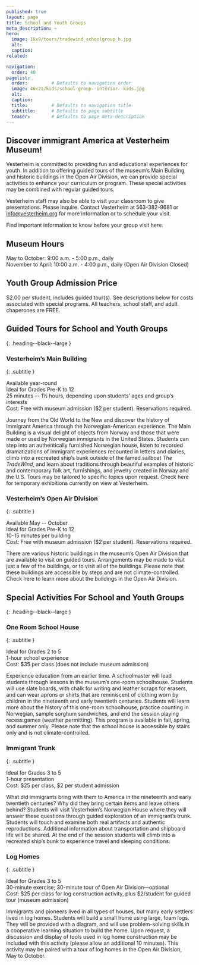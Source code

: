 ```yaml
---
published: true
layout: page
title: School and Youth Groups
meta_description: ~
hero:
  image: 16x9/tours/tradewind_schoolgroup_h.jpg
  alt: 
  caption:
related:

navigation:
  order: 40
pagelist:
  order:         # Defaults to navigation order
  image: 46x21/kids/school-group--interior--kids.jpg
  alt:
  caption: 
  title:         # Defaults to navigation title
  subtitle:      # Defaults to page subtitle
  teaser:        # Defaults to page meta-description
---
```

Discover immigrant America at Vesterheim Museum!
------------------------------------------------
Vesterheim is committed to providing fun and educational experiences for youth. In addition to offering guided tours of the museum’s Main Building and historic buildings in the Open Air Division, we can provide special activities to enhance your curriculum or program. These special activities may be combined with regular guided tours.

Vesterheim staff may also be able to visit your classroom to give presentations. Please inquire. Contact Vesterheim at 563-382-9681 or info@vesterheim.org  for more information or to schedule your visit.

Find important information to know before your group visit here.

Museum Hours  
------------
May to October: 9:00 a.m. - 5:00 p.m., daily <br />
November to April: 10:00 a.m. - 4:00 p.m., daily (Open Air Division Closed)

Youth Group Admission Price
---------------------------
$2.00 per student, includes guided tour(s). See descriptions below for costs associated with special programs. All teachers, school staff, and adult chaperones are FREE.

Guided Tours for School and Youth Groups
----------------------------------------
{: .heading--black--large }

### Vesterheim’s Main Building
{: .subtitle }

Available year-round <br />
Ideal for Grades Pre-K to 12 <br />
25 minutes -- 1½ hours, depending upon students’ ages and group’s interests <br />
Cost: Free with museum admission ($2 per student). Reservations required.

Journey from the Old World to the New and discover the history of immigrant America through the Norwegian-American experience. The Main Building is a visual delight of objects from Norway and those that were made or used by Norwegian immigrants in the United States. Students can step into an authentically furnished Norwegian house, listen to recorded dramatizations of immigrant experiences recounted in letters and diaries, climb into a recreated ship’s bunk outside of the famed sailboat _The TradeWind_, and learn about traditions through beautiful examples of historic and contemporary folk art, furnishings, and jewelry created in Norway and the U.S. Tours may be tailored to specific topics upon request. Check here for temporary exhibitions currently on view at Vesterheim.

### Vesterheim’s Open Air Division
{: .subtitle }

Available May -- October <br />
Ideal for Grades Pre-K to 12 <br />
10-15 minutes per building <br />
Cost: Free with museum admission ($2 per student). Reservations required.

There are various historic buildings in the museum’s Open Air Division that are available to visit on guided tours. Arrangements may be made to visit just a few of the buildings, or to visit all of the buildings. Please note that these buildings are accessible by steps and are not climate-controlled. Check here to learn more about the buildings in the Open Air Division.

Special Activities For School and Youth Groups
----------------------------------------------
{: .heading--black--large }

### One Room School House
{: .subtitle }

Ideal for Grades 2 to 5 <br />
1-hour school experience <br />
Cost: $35 per class (does not include museum admission)

Experience education from an earlier time. A schoolmaster will lead students through lessons in the museum’s one-room schoolhouse. Students will use slate boards, with chalk for writing and leather scraps for erasers, and can wear aprons or shirts that are reminiscent of clothing worn by children in the nineteenth and early twentieth centuries. Students will learn more about the history of this one-room schoolhouse, practice counting in Norwegian, sample sorghum sandwiches, and end the session playing recess games (weather permitting). This program is available in fall, spring, and summer only. Please note that the school house is accessible by stairs only and is not climate-controlled.

### Immigrant Trunk
{: .subtitle }

Ideal for Grades 3 to 5  <br />
1-hour presentation <br />
Cost: $25 per class, $2 per student admission

What did immigrants bring with them to America in the nineteenth and early twentieth centuries? Why did they bring certain items and leave others behind? Students will visit Vesterheim’s Norwegian House where they will answer these questions through guided exploration of an immigrant’s trunk. Students will touch and examine both real artifacts and authentic reproductions. Additional information about transportation and shipboard life will be shared. At the end of the session students will climb into a recreated ship’s bunk to experience travel and sleeping conditions. 

### Log Homes
{: .subtitle }

Ideal for Grades 3 to 5 <br />
30-minute exercise; 30-minute tour of Open Air Division—optional <br />
Cost: $25 per class for log construction activity, plus $2/student for guided tour (museum admission)

Immigrants and pioneers lived in all types of houses, but many early settlers lived in log homes. Students will build a small home using large, foam logs. They will be provided with a diagram, and will use problem-solving skills in a cooperative learning situation to build the home. Upon request, a discussion and display of tools used in log home construction may be included with this activity (please allow an additional 10 minutes). This activity may be paired with a tour of log homes in the Open Air Division, May to October.